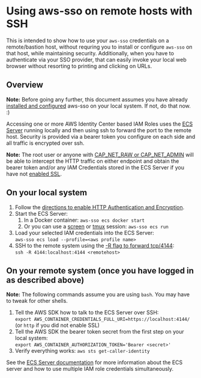 # Using aws-sso on remote hosts with SSH

This is intended to show how to use your `aws-sso` credentials on a remote/bastion
host, without requring you to install or configure `aws-sso` on that host, while maintaining
security.  Additionally, when you have to authenticate via your SSO provider, that can easily
invoke your local web browser without resorting to printing and clicking on URLs.

## Overview

**Note:** Before going any further, this document assumes you have already
[installed and configured](quickstart.md) aws-sso on your local system.
If not, do that now. :)

Accessing one or more AWS Identity Center based IAM Roles uses the [ECS Server](ecs-server.md)
running locally and then using ssh to forward the port to the remote host.
Security is provided via a bearer token you configure on each side and all traffic is
encrypted over ssh.

**Note:** The root user or anyone with [CAP_NET_RAW or CAP_NET_ADMIN](https://man7.org/linux/man-pages/man7/capabilities.7.html)
will be able to intercept the HTTP traffic on either endpoint and obtain the bearer token
and/or any IAM Credentials stored in the ECS Server if you have not [enabled SSL](ecs-server.md#ecs-server-security).

## On your local system

1. Follow the [directions to enable HTTP Authentication and Encryption](ecs-server.md#ecs-server-security).
1. Start the ECS Server:
    1. In a Docker container: `aws-sso ecs docker start`
    1. Or you can use a [screen](https://www.hostinger.com/tutorials/how-to-install-and-use-linux-screen)
or [tmux](https://hamvocke.com/blog/a-quick-and-easy-guide-to-tmux/) session:
`aws-sso ecs run`
1. Load your selected IAM credentials into the ECS Server:<br>
`aws-sso ecs load --profile=<aws profile name>`
1. SSH to the remote system using the [-R flag to forward tcp/4144](https://man.openbsd.org/ssh#R):<br>
`ssh -R 4144:localhost:4144 <remotehost>`

## On your remote system (once you have logged in as described above)

**Note:** The following commands assume you are using `bash`.  You may have to tweak for other shells.

1. Tell the AWS SDK how to talk to the ECS Server over SSH:<br>
`export AWS_CONTAINER_CREDENTIALS_FULL_URI=https://localhost:4144/` (or `http` if you did not enable SSL)
1. Tell the AWS SDK the bearer token secret from the first step on your local system:<br>
`export AWS_CONTAINER_AUTHORIZATION_TOKEN='Bearer <secret>'`
1. Verify everything works:
`aws sts get-caller-identity`

See the [ECS Server documentation](ecs-server.md) for more information about the ECS server and
how to use multiple IAM role credentials simultaneously.